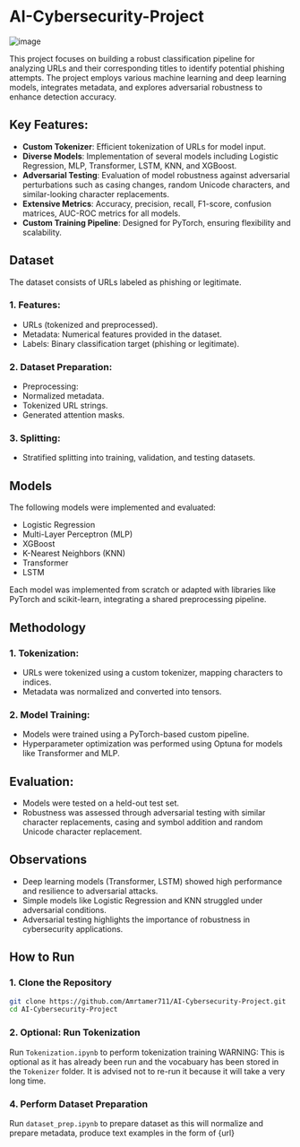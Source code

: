 # AI-Cybersecurity-Project
![image](https://github.com/user-attachments/assets/e1db3cf5-c66c-465d-a4c3-58f951e00ecd)

This project focuses on building a robust classification pipeline for analyzing URLs and their corresponding titles to identify potential phishing attempts. The project employs various machine learning and deep learning models, integrates metadata, and explores adversarial robustness to enhance detection accuracy.

## Key Features:
- **Custom Tokenizer**: Efficient tokenization of URLs for model input.
- **Diverse Models**: Implementation of several models including Logistic Regression, MLP, Transformer, LSTM, KNN, and XGBoost.
- **Adversarial Testing**: Evaluation of model robustness against adversarial perturbations such as casing changes, random Unicode characters, and similar-looking character replacements.
- **Extensive Metrics**: Accuracy, precision, recall, F1-score, confusion matrices, AUC-ROC metrics for all models.
- **Custom Training Pipeline**: Designed for PyTorch, ensuring flexibility and scalability.

## Dataset
The dataset consists of URLs labeled as phishing or legitimate.

### 1. Features:
- URLs (tokenized and preprocessed).
- Metadata: Numerical features provided in the dataset.
- Labels: Binary classification target (phishing or legitimate).
### 2.  Dataset Preparation:
- Preprocessing:
- Normalized metadata.
- Tokenized URL strings.
- Generated attention masks.
### 3. Splitting:
- Stratified splitting into training, validation, and testing datasets.

## Models
The following models were implemented and evaluated:

- Logistic Regression
- Multi-Layer Perceptron (MLP)
- XGBoost
- K-Nearest Neighbors (KNN)
- Transformer
- LSTM

Each model was implemented from scratch or adapted with libraries like PyTorch and scikit-learn, integrating a shared preprocessing pipeline.

## Methodology
### 1. Tokenization:

- URLs were tokenized using a custom tokenizer, mapping characters to indices.
- Metadata was normalized and converted into tensors.
### 2. Model Training:

- Models were trained using a PyTorch-based custom pipeline.
- Hyperparameter optimization was performed using Optuna for models like Transformer and MLP.
## Evaluation:

- Models were tested on a held-out test set.
- Robustness was assessed through adversarial testing with similar character replacements, casing and symbol addition and random Unicode character replacement.

## Observations
- Deep learning models (Transformer, LSTM) showed high performance and resilience to adversarial attacks.
- Simple models like Logistic Regression and KNN struggled under adversarial conditions.
- Adversarial testing highlights the importance of robustness in cybersecurity applications.

## How to Run
### 1. Clone the Repository
```bash
git clone https://github.com/Amrtamer711/AI-Cybersecurity-Project.git
cd AI-Cybersecurity-Project
```
### 2. Optional: Run Tokenization
Run ```Tokenization.ipynb``` to perform tokenization training
WARNING: This is optional as it has already been run and the vocabuary has been stored in the ```Tokenizer``` folder. It is advised not to re-run it because it will take a very long time.

### 4. Perform Dataset Preparation 
Run ```dataset_prep.ipynb``` to prepare dataset as this will normalize and prepare metadata, produce text examples in the form of <URL>{url} <TITLE>{title}, tokenize the examples and create the advarsarial dataset.

### 5. Run all models
Run all the notebooks labeled by their corresponding model name (eg.: ```Tokenization.ipynb```) and this will perform training and testing for both original and advarsarial examples.
